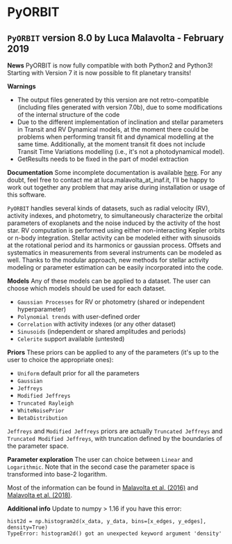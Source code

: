 # PyORBIT

## `PyORBIT` version 8.0 by Luca Malavolta - February 2019

**News** 
PyORBIT is now fully compatible with both Python2 and Python3! 
Starting with Version 7 it is now possible to fit planetary transits!

**Warnings**
- The output files generated by this version are not retro-compatible (including files generated with version 7.0b), due to some modifications of the internal structure of the code
- Due to the different implementation of inclination and stellar parameters in Transit and RV Dynamical models, 
at the moment there could be problems when performing transit fit and dynamical modelling at the same time. Additionally, at the moment transit fit 
 does not include Transit Time Variations modelling (i.e., it's not a photodynamical model).
- GetResults needs to be fixed in the part of model extraction

**Documentation** Some incomplete documentation is available [here](http://pyorbit.readthedocs.io/). For any doubt, feel free to contact me at luca.malavolta_at_inaf.it, I'll be happy to work out together any problem that may arise during installation or usage of this software.

`PyORBIT` handles several kinds of datasets, such as radial velocity (RV), activity indexes, and photometry, to simultaneously characterize the orbital parameters of exoplanets and the noise induced by the activity of the host star. RV computation is performed using either non-interacting Kepler orbits or n-body integration. Stellar activity can be modeled either with sinusoids at the rotational period and its harmonics or gaussian process. Offsets and systematics in measurements from several instruments can be modeled as well. Thanks to the modular approach, new methods for stellar activity modeling or parameter estimation can be easily incorporated into the code.

**Models**
Any of these models can be applied to a dataset. The user can choose which models should be used for each dataset.
- `Gaussian Processes` for RV or photometry (shared or independent hyperparameter)
- `Polynomial trends` with user-defined order
- `Correlation` with activity indexes (or any other dataset)
- `Sinusoids` (independent or shared amplitudes and periods)
- `Celerite` support available (untested)

**Priors**
These priors can be applied to any of the parameters (it's up to the user to choice the appropriate ones):

- `Uniform` default prior for all the parameters
- `Gaussian`
- `Jeffreys`
- `Modified Jeffreys`
- `Truncated Rayleigh`
- `WhiteNoisePrior`
- `BetaDistribution`

`Jeffreys` and `Modified Jeffreys` priors are actually `Truncated Jeffreys` and `Truncated Modified Jeffreys`, with truncation defined by the boundaries of the parameter space.

**Parameter exploration**
The user can choice between `Linear` and `Logarithmic`. Note that in the second case the parameter space is transformed into base-2 logarithm.

Most of the information can be found in [Malavolta et al. (2016)](https://ui.adsabs.harvard.edu//#abs/2016A&A...588A.118M/abstract) and [Malavolta et al. (2018)](https://ui.adsabs.harvard.edu//#abs/2018AJ....155..107M/abstract).  

**Additional info**
Update to numpy > 1.16 if you have this error:

    hist2d = np.histogram2d(x_data, y_data, bins=[x_edges, y_edges], density=True)
    TypeError: histogram2d() got an unexpected keyword argument 'density'

